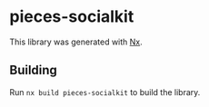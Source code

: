 # pieces-socialkit

This library was generated with [Nx](https://nx.dev).

## Building

Run `nx build pieces-socialkit` to build the library.
